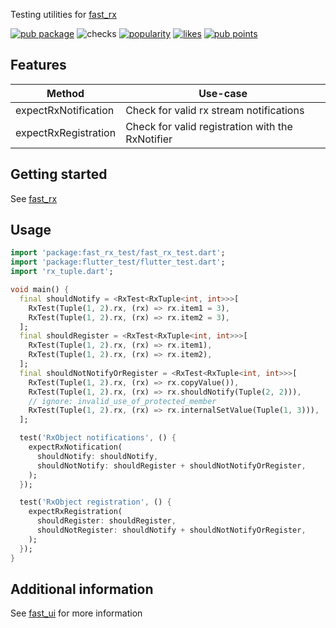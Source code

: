 Testing utilities for [fast_rx](https://pub.dev/packages/fast_rx)

[![pub package](https://img.shields.io/pub/v/fast_rx_test.svg?label=fast_rx_test)](https://pub.dev/packages/fast_rx_test)
![checks](https://img.shields.io/github/checks-status/Rexios80/fast_ui/master)
[![popularity](https://badges.bar/fast_rx_test/popularity)](https://pub.dev/packages/fast_rx_test/score)
[![likes](https://badges.bar/fast_rx_test/likes)](https://pub.dev/packages/fast_rx_test/score)
[![pub points](https://badges.bar/fast_rx_test/pub%20points)](https://pub.dev/packages/fast_rx_test/score)

## Features

| Method               | Use-case                                         |
| -------------------- | ------------------------------------------------ |
| expectRxNotification | Check for valid rx stream notifications          |
| expectRxRegistration | Check for valid registration with the RxNotifier |

## Getting started

See [fast_rx](https://pub.dev/packages/fast_rx)

## Usage

<!-- embedme ../fast_rx/test/rx/rx_object_test.dart -->
```dart
import 'package:fast_rx_test/fast_rx_test.dart';
import 'package:flutter_test/flutter_test.dart';
import 'rx_tuple.dart';

void main() {
  final shouldNotify = <RxTest<RxTuple<int, int>>>[
    RxTest(Tuple(1, 2).rx, (rx) => rx.item1 = 3),
    RxTest(Tuple(1, 2).rx, (rx) => rx.item2 = 3),
  ];
  final shouldRegister = <RxTest<RxTuple<int, int>>>[
    RxTest(Tuple(1, 2).rx, (rx) => rx.item1),
    RxTest(Tuple(1, 2).rx, (rx) => rx.item2),
  ];
  final shouldNotNotifyOrRegister = <RxTest<RxTuple<int, int>>>[
    RxTest(Tuple(1, 2).rx, (rx) => rx.copyValue()),
    RxTest(Tuple(1, 2).rx, (rx) => rx.shouldNotify(Tuple(2, 2))),
    // ignore: invalid_use_of_protected_member
    RxTest(Tuple(1, 2).rx, (rx) => rx.internalSetValue(Tuple(1, 3))),
  ];

  test('RxObject notifications', () {
    expectRxNotification(
      shouldNotify: shouldNotify,
      shouldNotNotify: shouldRegister + shouldNotNotifyOrRegister,
    );
  });

  test('RxObject registration', () {
    expectRxRegistration(
      shouldRegister: shouldRegister,
      shouldNotRegister: shouldNotify + shouldNotNotifyOrRegister,
    );
  });
}

```

## Additional information

See [fast_ui](https://pub.dev/packages/fast_ui) for more information